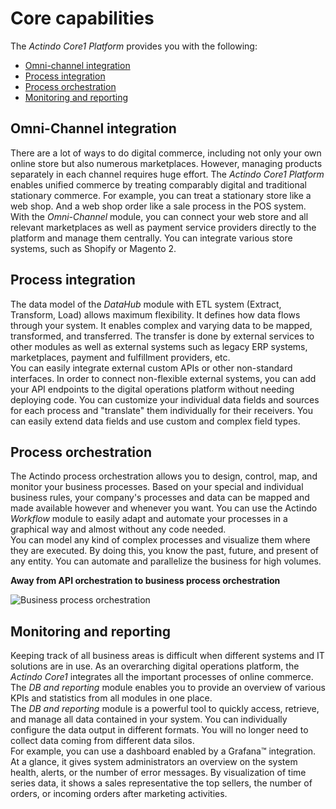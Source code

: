 # Core capabilities

The *Actindo Core1 Platform* provides you with the following:
- [Omni-channel integration](#omni-channel-orchestration)
- [Process integration](#process-integration)
- [Process orchestration](#process-orchestration)
- [Monitoring and reporting](#monitoring-and-reporting)
 

## Omni-Channel integration

There are a lot of ways to do digital commerce, including not only your own online store but also numerous marketplaces. However, managing products separately in each channel requires huge effort. The *Actindo Core1 Platform* enables unified commerce by treating comparably digital and traditional stationary commerce. For example, you can treat a stationary store like a web shop. And a web shop order like a sale process in the POS system.   
With the *Omni-Channel* module, you can connect your web store and all relevant marketplaces as well as payment service providers directly to the platform and manage them centrally. You can integrate various store systems, such as Shopify or Magento 2.

## Process integration 

The data model of the *DataHub* module with ETL system (Extract, Transform, Load) allows maximum flexibility. It defines how data flows through your system. It enables complex and varying data to be mapped, transformed, and transferred. The transfer is done by external services to other modules as well as external systems such as legacy ERP systems, marketplaces, payment and fulfillment providers, etc.    
You can easily integrate external custom APIs or other non-standard interfaces. In order to connect non-flexible external systems, you can add your API endpoints to the digital operations platform without needing deploying code.
You can customize your individual data fields and sources for each process and "translate" them individually for their receivers. You can easily extend data fields and use custom and complex field types.  

## Process orchestration

The Actindo process orchestration allows you to design, control, map, and monitor your business processes. Based on your special and individual business rules, your company's processes and data can be mapped and made available however and whenever you want. You can use the Actindo *Workflow* module to easily adapt and automate your processes in a graphical way and almost without any code needed.  
You can model any kind of complex processes and visualize them where they are executed. By doing this, you know the past, future, and present of any entity.
You can automate and parallelize the business for high volumes.


**Away from API orchestration to business process orchestration**   

![Business process orchestration](../../Documentation/Assets/Screenshots/Core1Platform/BusinessProcessOrchestration2.png "[Business process orchestration]")   


## Monitoring and reporting

Keeping track of all business areas is difficult when different systems and IT solutions are in use. As an overarching digital operations platform, the *Actindo Core1* integrates all the important processes of online commerce. The *DB and reporting* module enables you to provide an overview of various KPIs and statistics from all modules in one place.   
The *DB and reporting* module is a powerful tool to quickly access, retrieve, and manage all data contained in your system. You can individually configure the data output in different formats. You will no longer need to collect data coming from different data silos.    
For example, you can use a dashboard enabled by a Grafana&trade; integration. At a glance, it gives system administrators an overview on the system health, alerts, or the number of error messages. By visualization of time series data, it shows a sales representative the top sellers, the number of orders, or incoming orders after marketing activities.

<!----Hier vielleicht ein Bild von grafana einfügen?-->



